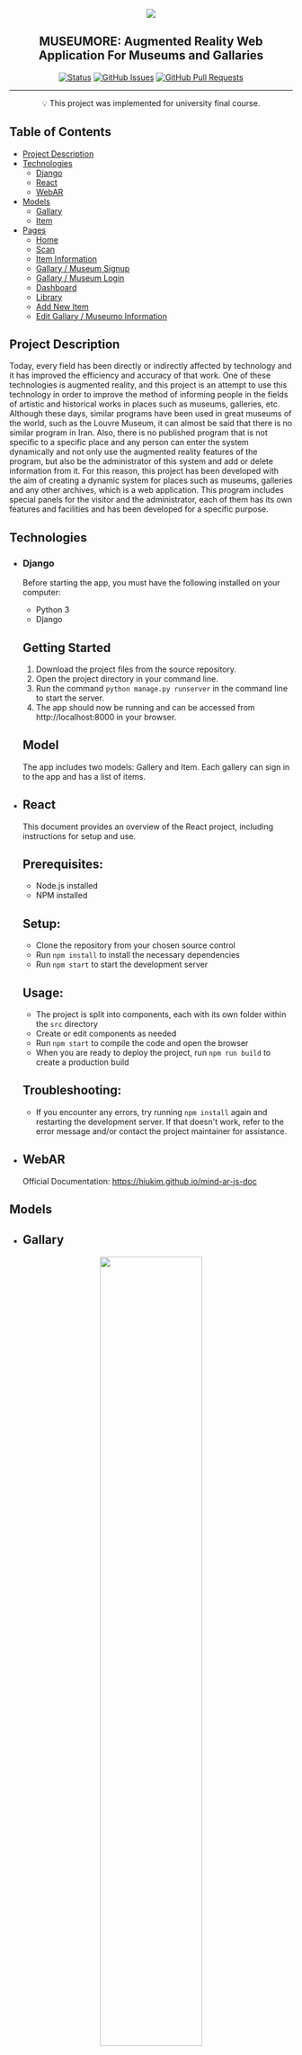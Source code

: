 <p align="center">
  <img src="https://github.com/niloufarmj/museumore-ar-project/blob/main/readme%20assets/mmR.png"></img>
 </p>
 
<h2 align="center">MUSEUMORE: Augmented Reality Web Application For Museums and Gallaries</h2>
<div align="center">
  
  [![Status](https://img.shields.io/badge/status-active-success.svg)]()
    [![GitHub Issues](https://img.shields.io/github/issues/kylelobo/museumore-ar-project.svg)](https://github.com/niloufarmj/museumore-ar-project/issues/)
    [![GitHub Pull Requests](https://img.shields.io/github/issues-pr/kylelobo/The-Documentation-Compendium.svg)](https://github.com/niloufarmj/museumore-ar-project/pulls)
<!--   [![License](https://img.shields.io/badge/license-CC0-blue.svg)](http://creativecommons.org/publicdomain/zero/1.0/) -->
  
</div>

---

<p align = "center">💡 This project was implemented for university final course.</p>

## Table of Contents

- [Project Description](#project_description)
- [Technologies](#technologies)
  - [Django](#django)
  - [React](#react)
  - [WebAR](#webar)
- [Models](#models)
  - [Gallary](#gallary)
  - [Item](#item)
- [Pages](#pages)
  - [Home](#home)
  - [Scan](#scan)
  - [Item Information](#item_info)
  - [Gallary / Museum Signup](#signup)
  - [Gallary / Museum Login](#login)
  - [Dashboard](#dashboard)
  - [Library](#library)
  - [Add New Item](#addItem)
  - [Edit Gallary / Museumo Information](#editinfo)

## Project Description <a name="project_description"></a>

Today, every field has been directly or indirectly affected by technology and it has improved the efficiency and accuracy of that work. One of these technologies is augmented reality, and this project is an attempt to use this technology in order to improve the method of informing people in the fields of artistic and historical works in places such as museums, galleries, etc. Although these days, similar programs have been used in great museums of the world, such as the Louvre Museum, it can almost be said that there is no similar program in Iran. Also, there is no published program that is not specific to a specific place and any person can enter the system dynamically and not only use the augmented reality features of the program, but also be the administrator of this system and add or delete information from it. For this reason, this project has been developed with the aim of creating a dynamic system for places such as museums, galleries and any other archives, which is a web application. This program includes special panels for the visitor and the administrator, each of them has its own features and facilities and has been developed for a specific purpose.

## Technologies <a name = "technologies"></a>

- ### Django <a name = "django"></a>
  Before starting the app, you must have the following installed on your computer:
  - Python 3
  - Django

  ## Getting Started

  1. Download the project files from the source repository. 
  2. Open the project directory in your command line.
  3. Run the command `python manage.py runserver` in the command line to start the server.
  4. The app should now be running and can be accessed from http://localhost:8000 in your browser.

  ## Model

  The app includes two models: Gallery and Item. Each gallery can sign in to the app and has a list of items. 

  
  
 
- ##  React <a name = "react"></a>
  This document provides an overview of the React project, including instructions for setup and use. 

    ## Prerequisites:
     - Node.js installed 
     - NPM installed 

    ## Setup: 
     - Clone the repository from your chosen source control 
     - Run `npm install` to install the necessary dependencies 
     - Run `npm start` to start the development server 

    ## Usage: 
     - The project is split into components, each with its own folder within the `src` directory 
     - Create or edit components as needed 
     - Run `npm start` to compile the code and open the browser 
     - When you are ready to deploy the project, run `npm run build` to create a production build 

    ## Troubleshooting: 
     - If you encounter any errors, try running `npm install` again and restarting the development server. If that doesn't work, refer to the error      message and/or contact the project maintainer for assistance. 
     
- ## WebAR <a name = "webar"></a>
    Official Documentation: https://hiukim.github.io/mind-ar-js-doc

## Models <a name = "models"></a>

- ## Gallary <a name = "gallary"></a>
<p align="center">
  <img width="60%" src="https://github.com/niloufarmj/museumore-ar-project/blob/main/readme%20assets/gallaryList.png"></img>
 </p>

- ## Item <a name = "item"></a>
<p align="center">
  <img width="60%" src="https://github.com/niloufarmj/museumore-ar-project/blob/main/readme%20assets/ItemList.png"></img>
 </p>


## Pages <a name = "pages"></a>

Figma: https://www.figma.com/file/R6v9TTdyeUUAMcnH4GwIbp/museumore?type=design&node-id=0%3A1&mode=design&t=HBOD2qMXpebs5f1b-1

- ## Home <a name = "home"></a>
<p align="center">
  <img width="30%" src="https://github.com/niloufarmj/museumore-ar-project/blob/main/readme%20assets/Home.png"></img>
 </p>

   Overview: The Museumore Home Page serves as the first page for users of the Museumore website. Common users are led to the "scan" page while gallery owners are leaded to the "signup/login" page. The name and logo of the project is Museumore. 

 Functionality: 
  - Logo: The Museumore logo appears at the top of the page and is displayed with a width of 100. 
  - Button: A "scan" button is displayed on the page that redirects users to the "http://127.0.0.1:8080" page. 
  - Text: Text is displayed that reads "Do you own a museum / gallary?" 
  - Link: A link is displayed that reads "Click here to signup" and redirects users to the "signup" page. 
  - Image Button: Two image buttons are displayed on the page. The first displays the "about us" image and redirects users to the "about us" page. The second displays the "how to" image. 
  - Return Button: A return button is displayed at the top of the page that does not have a return path. 

 Layout: 
  - Logo: The logo is centered on the page. 
  - Button: The button is located directly below the logo. 
  - Text: The text is located directly below the button. 
  - Link: The link is located directly below the text. 
  - Image Button: The image buttons are located directly below the link. 
  - Return Button: The return button is located at the top of the page. 

 Style: 
  - Logo: The logo is displayed in the Museumore colors and with a width of 100. 
  - Button: The button is displayed in the Museumore colors and with the text "scan". 
  - Text: The text is displayed in the Museumore colors and is centered on the page. 
  - Link: The link is displayed in the Museumore colors and is centered on the page. 
  - Image Button: The image buttons are displayed in the Museumore colors and are displayed side by side with a gap of 20px. 
  - Return Button: The return button is displayed in the Museumore colors.

  
- ## Scan <a name = "scan"></a>
<p align="center">
  <img width="30%" src="https://github.com/niloufarmj/museumore-ar-project/blob/main/readme%20assets/Scan1.png"></img>
 </p>
<p align="center">
  <img width="30%" src="https://github.com/niloufarmj/museumore-ar-project/blob/main/readme%20assets/Scan2.png"></img>
 </p>
     
- ## Item Information <a name = "item_info"></a>
<p align="center">
  <img width="30%" src="https://github.com/niloufarmj/museumore-ar-project/blob/main/readme%20assets/ItemInfo.png"></img>
 </p>
   1. PURPOSE

   This design document is for the webAR project which can detect paintings and provide information about it. The purpose of this design document is to provide a detailed description of the features, user interface, and design considerations of the project. 

   2. FUNCTIONALITY

   The project will enable users to detect paintings with the webAR feature and then provide information about the painting. The information page will contain the following components:

  - An image of the painting
  - The title of the painting
  - A description of the painting
  - An audio file (optional)
  - An extra video (optional)
  - A button to view the museum/gallery information



  3. USER INTERFACE

  The user interface will be displayed on a web page. It will contain the components listed above and will be organized in the following sections:

  - Image of the painting
  - Title of the painting
  - Description of the painting
  - Audio file (optional)
  - Extra video (optional)
  - Button to view the museum/gallery information

  The user interface will also have a Return Button which will direct the user back to the home page of the project. 

  4. DESIGN CONSIDERATIONS

  - The page will be designed with a modern and minimalistic look. 
  - The page will be responsive and optimized for mobile devices.
  - All components will be designed to be easy to use and understand. 
  - All components will be designed to be visually appealing and easy to read. 
  - All components will be designed to be accessible for all users. 
  - The page will use a dark background with contrasting colors for the text and other components. 
  - The page will be designed with a focus on usability and user experience.


- ## Gallary / Museum Signup <a name = "signup"></a>
<p align="center">
  <img width="30%" src="https://github.com/niloufarmj/museumore-ar-project/blob/main/readme%20assets/Signup.png"></img>

 </p>

<p align="center">
  <img width="30%" src="https://github.com/niloufarmj/museumore-ar-project/blob/main/readme%20assets/AdditionalInfo1.png"></img>

 </p>


<p align="center">
  <img width="30%" src="https://github.com/niloufarmj/museumore-ar-project/blob/main/readme%20assets/AdditionalInfo2.png"></img>
 </p>
 
- ## Gallary / Museum Login <a name = "login"></a>

<p align="center">
  <img width="30%" src="https://github.com/niloufarmj/museumore-ar-project/blob/main/readme%20assets/Login.png"></img>
 </p>

  Objective:
  The objective of this login page is to provide a secure and easy way for gallary owners to access their account.

  Functionality:
  The Login page allows users to enter their username and password. The app will then verify the credentials and if they match an existing account the user will be taken to the dashboard. If there is no matching account, an error message will be displayed. The page also includes a link for users to reset their forgotten password.

  Layout:
  The login page consists of a return button to take the user back to the home page. It then has an input field for username and password. There is also a link to reset forgotten password. Finally, there is a button to submit the credentials and a link to sign up.

  Styling:
  The page uses a combination of HTML and React components for styling. The components include Text, Input, Button, Link, ReturnButton and CustomLoadingButton. The page uses a combination of colors and fonts to provide a modern, professional look.

  Testing:
  The login page will be tested for functionality and styling. The functionality will be tested by entering different combinations of username and password. The styling will be tested by ensuring that the page looks as intended on different devices.


- ## Dashboard <a name = "dashboard"></a>

<p align="center">
  <img width="30%" src="https://github.com/niloufarmj/museumore-ar-project/blob/main/readme%20assets/Dashboard.png"></img>
 </p>

  Objective: 
  The objective of the code is to create a dashboard page for the user with a profile image, the user's name, and options to add a new item, edit information, view the library, and logout.

  Functionality: 
  The code allows the user to view their profile image and name, which is retrieved from the local storage. The user is then presented with four different buttons with text provided by the i18n library for translations. The first button is for the user to add a new item, the second button is for the user to edit their information, the third button is for the user to view their library, and the fourth button is for the user to log out. 

  Layout: 
  The layout of the code consists of a ReturnButton component to allow the user to go back to a previous page, the profile image, the user's name, and the four buttons for the user to interact with. The profile image is displayed using the Image component and has a round shape, a width of 35%, a height of 125px, and is aligned to the left with 32%. The user's name is displayed using the Title component. The four buttons are displayed using the Button component and have text provided by the i18n library. 

  Style: 
  The code uses the Assets/CSS/button.css file to style the four buttons. 

  Testing: 
  The code should be tested to make sure the profile image and name are retrieved from the local storage, that the four buttons are displayed correctly and have the correct texts from the i18n library, and that the buttons link to the correct paths.


- ## Add New Item <a name = "add_item"></a>

<p align="center">
  <img width="30%" src="https://github.com/niloufarmj/museumore-ar-project/blob/main/readme%20assets/AddItem.png"></img>
 </p>

  This code is for a gallery page that allows users to add a new item, such as a painting, to the program. The page utilizes React, a popular JavaScript library for creating user interfaces, to create a form for the user to fill out.

  The page starts by importing the necessary components such as Button, Input, ReturnButton, AddFileButton, TextArea, AddImageButton, Text, Image, RemoveButton, VideoArea, and CustomLoadingButton. The page also imports the useNavigate hook from the react-router-dom library. The page then imports the useTranslation hook from the react-i18n library, allowing for translations of the page.

  The page then declares a function, AddItem, which contains states and a useEffect hook. The useEffect hook is used to fetch items from the API and set the items state.

  The page then creates a form for the user to fill out. This includes an option for them to upload an image, add a title, add a description, add an audio file, add an augmented video or image, add an extra video, and submit the form upon completion. The form also includes a ReturnButton component for the user to return to the dashboard page, an AddImageButton component for the user to upload an image, an AddFileButton component for the user to upload audio and video files, a TextArea component for the user to add a description, a VideoArea component for the user to view the extra video, and a CustomLoadingButton component for the user to indicate that their submission is being processed.

  Finally, the page includes a handleAddItem function for the user to submit their form. This function checks to make sure that the user has filled out the form correctly, and if so, sends a POST request to the API with the form data. If the request is successful, the page calls a compile function to compile the data. The page also includes an imageChange and videoChange functions to update the image and video states.

  With this design documentation, users can better understand the code and create a successful form for adding new items to the program.


- ## Library <a name = "library"></a>

<p align="center">
  <img width="30%" src="https://github.com/niloufarmj/museumore-ar-project/blob/main/readme%20assets/Library.png"></img>
 </p>

    Objective
  The Library page allows the gallery owner to view and manage the items they have added to the gallery.

  Requirements
  - The Library page must be part of a larger application, allowing the user to navigate to and from the page. 
  - The Library page must display the items the user has added in a visually appealing way.
  - The Library page must allow the user to view and manage the items they have added to the gallery.

  Features 
  - Return Button: This button will allow the user to navigate back to the Dashboard page.
  - Item Card: This card will show the user the item they have added to the gallery, such as the target image and title.
  - Item List: This list will display all the items the user has added to the gallery.

  Implementation
  The Library page will be implemented using React.js. The page will be composed of a ReturnButton component, an ItemCard component, and an ItemList component. The ReturnButton component will allow the user to navigate back to the Dashboard page. The ItemCard component will display the target image and title of the items the user has added to the gallery. The ItemList component will display all the items the user has added to the gallery. The page will fetch data from the API and use local storage to store the user information.
  
 - ## Add New Item <a name = "add_item"></a>
<p align="center">
  <img width="30%" src="https://github.com/niloufarmj/museumore-ar-project/blob/main/readme%20assets/AddItem.png"></img>
 </p>

 - ## Edit Museum / Gallary Information <a name = "edit_info"></a>
 <p align="center">
  <img width="30%" src="https://github.com/niloufarmj/museumore-ar-project/blob/main/readme%20assets/editInfo.png"></img>
 </p>
